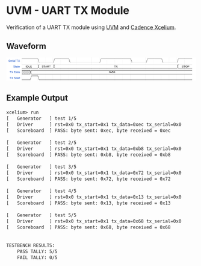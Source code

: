 # UVM - UART TX Module

Verification of a UART TX module using [UVM](https://en.wikipedia.org/wiki/Universal_Verification_Methodology) and [Cadence Xcelium](https://www.cadence.com/en_US/home/tools/system-design-and-verification/simulation-and-testbench-verification/xcelium-simulator.html).

## Waveform
![](https://github.com/clancy-mitchell/uvm-uart-tx/blob/main/waveform.png)

## Example Output
```
xcelium> run
[	Generator	] test 1/5 
[	Driver		] rst=0x0 tx_start=0x1 tx_data=0xec tx_serial=0x0
[	Scoreboard	] PASS: byte sent: 0xec, byte received = 0xec

[	Generator	] test 2/5 
[	Driver		] rst=0x0 tx_start=0x1 tx_data=0xb8 tx_serial=0x0
[	Scoreboard	] PASS: byte sent: 0xb8, byte received = 0xb8

[	Generator	] test 3/5 
[	Driver		] rst=0x0 tx_start=0x1 tx_data=0x72 tx_serial=0x0
[	Scoreboard	] PASS: byte sent: 0x72, byte received = 0x72

[	Generator	] test 4/5 
[	Driver		] rst=0x0 tx_start=0x1 tx_data=0x13 tx_serial=0x0
[	Scoreboard	] PASS: byte sent: 0x13, byte received = 0x13

[	Generator	] test 5/5 
[	Driver		] rst=0x0 tx_start=0x1 tx_data=0x68 tx_serial=0x0
[	Scoreboard	] PASS: byte sent: 0x68, byte received = 0x68


TESTBENCH RESULTS:
	PASS TALLY: 5/5
	FAIL TALLY: 0/5
```

